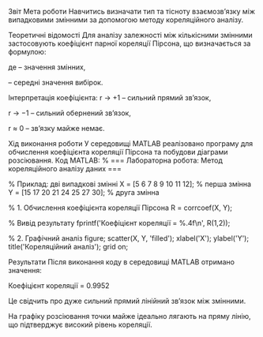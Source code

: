 Звіт 
Мета роботи
Навчитись визначати тип та тісноту взаємозв’язку між випадковими змінними за допомогою методу кореляційного аналізу.

Теоретичні відомості
Для аналізу залежності між кількісними змінними застосовують коефіцієнт парної кореляції Пірсона, що визначається за формулою:

де
 – значення змінних,


 – середні значення вибірок.


Інтерпретація коефіцієнта:
r → +1 – сильний прямий зв’язок,


r → −1 – сильний обернений зв’язок,


r ≈ 0 – зв’язку майже немає.


Хід виконання роботи
У середовищі MATLAB реалізовано програму для обчислення коефіцієнта кореляції Пірсона та побудови діаграми розсіювання.
Код MATLAB:
% === Лабораторна робота: Метод кореляційного аналізу даних ===

% Приклад: дві випадкові змінні
X = [5 6 7 8 9 10 11 12];        % перша змінна
Y = [15 17 20 21 24 25 27 30];   % друга змінна

% 1. Обчислення коефіцієнта кореляції Пірсона
R = corrcoef(X, Y);

% Вивід результату
fprintf('Коефіцієнт кореляції = %.4f\n', R(1,2));

% 2. Графічний аналіз
figure;
scatter(X, Y, 'filled');
xlabel('X');
ylabel('Y');
title('Кореляційний аналіз');
grid on;


Результати
Після виконання коду в середовищі MATLAB отримано значення:


Коефіцієнт кореляції = 0.9952

Це свідчить про дуже сильний прямий лінійний зв’язок між змінними.


На графіку розсіювання точки майже ідеально лягають на пряму лінію, що підтверджує високий рівень кореляції.


